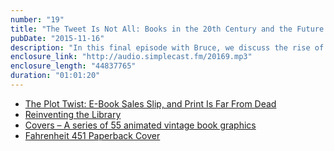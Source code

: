 ```yaml
---
number: "19"
title: "The Tweet Is Not All: Books in the 20th Century and the Future of Reading"
pubDate: "2015-11-16"
description: "In this final episode with Bruce, we discuss the rise of the paperback, the heyday of 20th century publishing, science fiction’s origins in magazines, and the meaning of books and reading.  Also, some good old fashioned speculation on the future of reading and literacy: Why haven’t ebooks overtaken physical books in popularity? How is social media affecting literacy? And are writers being reduced to simple soundbites and Good Reads quote pages and bad graphic design posters?"
enclosure_link: "http://audio.simplecast.fm/20169.mp3"
enclosure_length: "44837765"
duration: "01:01:20"
---
```

- [The Plot Twist: E-Book Sales Slip, and Print Is Far From Dead](http://www.nytimes.com/2015/09/23/business/media/the-plot-twist-e-book-sales-slip-and-print-is-far-from-dead.html)
- [Reinventing the Library](http://www.nytimes.com/2015/10/24/opinion/reinventing-the-library.html)
- [Covers – A series of 55 animated vintage book graphics](https://vimeo.com/141891887)
- [Fahrenheit 451 Paperback Cover](https://31.media.tumblr.com/tumblr_m579gavDSs1qagpnjo2_1280.jpg)